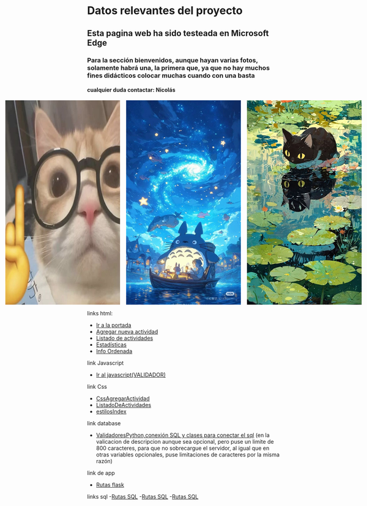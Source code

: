 # Datos relevantes del proyecto
## Esta pagina web ha sido testeada en Microsoft Edge
### Para la sección bienvenidos, aunque hayan varias fotos, solamente habrá una, la primera que, ya que no hay muchos fines didácticos colocar muchas cuando con una basta
#### cualquier duda contactar: Nicolás 
<div style="display: flex; justify-content: center; gap: 16px;">
  <img src="static/fotos/gatomeme.jpg" alt="Gato Memero" width="300">
  <img src="static/fotos/totoro.jpg" alt="Totoro" width="300">
  <img src="static/fotos/gato.jpg" alt="gato" width="300">
</div>


links html:  
- [Ir a la portada](templates/index.html)  
- [Agregar nueva actividad](templates/AgregarActividad.html)  
- [Listado de actividades](templates/ListadoDeActividades.html)  
- [Estadísticas](templates/Estadisticas.html)  
- [Info Ordenada](templates/infoOrdenada.html)

link Javascript
- [Ir al javascript(VALIDADOR)](static/js/Javascript.js)

link Css
- [CssAgregarActividad](static/css/agregarActividad.css)
- [ListadoDeActividades](static/css/ListadoDeActividades.css)
- [estilosIndex](static/css/estilosIndex.css)

link database
- [ValidadoresPython,conexión SQL y clases para conectar el sql](database/dataBase.py)
 (en la valicacion de descripcion aunque sea opcional, pero puse un limite de 800 caracteres, para que no sobrecargue el servidor, al igual que en otras variables opcionales, puse limitaciones de caracteres por la misma razón)

link de app
- [Rutas flask](app.py)

links sql
-[Rutas SQL](dataBase/region-comuna.sql)
-[Rutas SQL](dataBase/tarea2.sql)
-[Rutas SQL](dataBase/tabla-comentario.sql)


